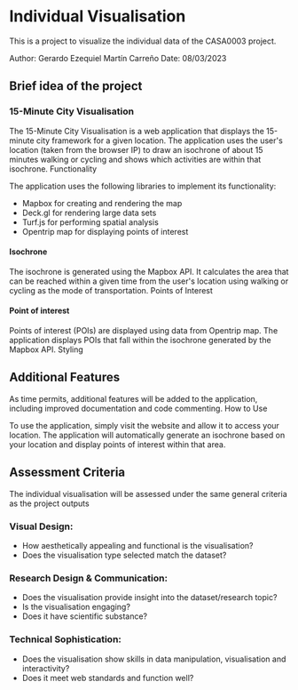# Individual Visualisation

This is a project to visualize the individual data of the CASA0003 project.

Author: Gerardo Ezequiel Martín Carreño
Date: 08/03/2023

## Brief idea of the project

### 15-Minute City Visualisation

The 15-Minute City Visualisation is a web application that displays the 15-minute city framework for a given location. The application uses the user's location (taken from the browser IP) to draw an isochrone of about 15 minutes walking or cycling and shows which activities are within that isochrone.
Functionality

The application uses the following libraries to implement its functionality:

- Mapbox for creating and rendering the map
- Deck.gl for rendering large data sets
- Turf.js for performing spatial analysis
- Opentrip map for displaying points of interest

#### Isochrone

The isochrone is generated using the Mapbox API. It calculates the area that can be reached within a given time from the user's location using walking or cycling as the mode of transportation.
Points of Interest

#### Point of interest

Points of interest (POIs) are displayed using data from Opentrip map. The application displays POIs that fall within the isochrone generated by the Mapbox API.
Styling

## Additional Features

As time permits, additional features will be added to the application, including improved documentation and code commenting.
How to Use

To use the application, simply visit the website and allow it to access your location. The application will automatically generate an isochrone based on your location and display points of interest within that area.

## Assessment Criteria

The individual visualisation will be assessed under the same general criteria as the project outputs

### Visual Design:

- How aesthetically appealing and functional is the visualisation?
- Does the visualisation type selected match the dataset?

### Research Design & Communication:

- Does the visualisation provide insight into the dataset/research topic?
- Is the visualisation engaging?
- Does it have scientific substance?

### Technical Sophistication:

- Does the visualisation show skills in data manipulation, visualisation and interactivity?
- Does it meet web standards and function well?
